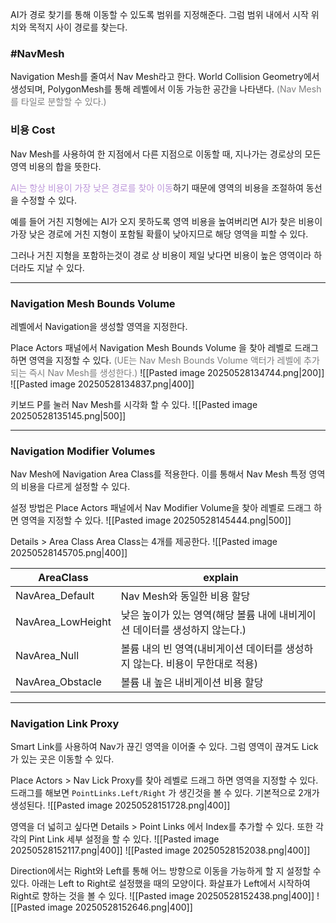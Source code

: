 AI가 경로 찾기를 통해 이동할 수 있도록 범위를 지정해준다.
그럼 범위 내에서 시작 위치와 목적지 사이 경로를 찾는다.

### #NavMesh
Navigation Mesh를 줄여서 Nav Mesh라고 한다.
World Collision Geometry에서 생성되며, PolygonMesh를 통해 레벨에서 이동 가능한 공간을 나타낸다. <span style="color:rgb(125, 125, 125)">(Nav Mesh를 타일로 분할할 수 있다.)</span>

### 비용 Cost
Nav Mesh를 사용하여 한 지점에서 다른 지점으로 이동할 때, 지나가는 경로상의 모든 영역 비용의 합을 뜻한다. 

<span style="color:rgb(188, 149, 218)">AI는 항상 비용이 가장 낮은 경로를 찾아 이동</span>하기 때문에 영역의 비용을 조절하여 동선을 수정할 수 있다.

예를 들어 거친 지형에는 AI가 오지 못하도록 영역 비용을 높여버리면 AI가 찾은 비용이 가장 낮은 경로에 거친 지형이 포함될 확률이 낮아지므로 해당 영역을 피할 수 있다.

그러나 거친 지형을 포함하는것이 경로 상 비용이 제일 낮다면 비용이 높은 영역이라 하더라도 지날 수 있다.

---
### Navigation Mesh Bounds Volume
레벨에서 Navigation을 생성할 영역을 지정한다. 

Place Actors 패널에서 Navigation Mesh Bounds Volume 을 찾아 레벨로 드래그 하면 영역을 지정할 수 있다. <span style="color:rgb(125, 125, 125)">(UE는 Nav Mesh Bounds Volume 액터가 레벨에 추가되는 즉시 Nav Mesh를 생성한다.)</span>
![[Pasted image 20250528134744.png|200]]
![[Pasted image 20250528134837.png|400]]

키보드 P를 눌러 Nav Mesh를 시각화 할 수 있다.
![[Pasted image 20250528135145.png|500]]

---
### Navigation Modifier Volumes
Nav Mesh에 Navigation Area Class를 적용한다.
이를 통해서 Nav Mesh 특정 영역의 비용을 다르게 설정할 수 있다.

설정 방법은 Place Actors 패널에서 Nav Modifier Volume을 찾아 레벨로 드래그 하면 영역을 지정할 수 있다. 
![[Pasted image 20250528145444.png|500]]

Details > Area Class
Area Class는 4개를 제공한다.
![[Pasted image 20250528145705.png|400]]

| AreaClass  |  explain |
|---|---|
|NavArea_Default|Nav Mesh와 동일한 비용 할당|
|NavArea_LowHeight|낮은 높이가 있는 영역(해당 볼륨 내에 내비게이션 데이터를 생성하지 않는다.)|
|NavArea_Null|볼륨 내의 빈 영역(내비게이션 데이터를 생성하지 않는다. 비용이 무한대로 적용)|
|NavArea_Obstacle|볼륨 내 높은 내비게이션 비용 할당|

---
### Navigation Link Proxy
Smart Link를 사용하여 Nav가 끊긴 영역을 이어줄 수 있다.
그럼 영역이 끊겨도 Lick가 있는 곳은 이동할 수 있다.

Place Actors > Nav Lick Proxy를 찾아 레벨로 드래그 하면 영역을 지정할 수 있다. 
드래그를 해보면 `PointLinks.Left/Right` 가 생긴것을 볼 수 있다. 
기본적으로 2개가 생성된다.
![[Pasted image 20250528151728.png|400]]

영역을 더 넓히고 싶다면 Details > Point Links 에서 Index를 추가할 수 있다. 또한 각각의 Pint Link 세부 설정을 할 수 있다. 
![[Pasted image 20250528152117.png|400]]
![[Pasted image 20250528152038.png|400]]

Direction에서는 Right와 Left를 통해 어느 방향으로 이동을 가능하게 할 지 설정할 수 있다. 아래는 Left to Right로 설정했을 때의 모양이다. 화살표가 Left에서 시작하여 Right로 향하는 것을 볼 수 있다.
![[Pasted image 20250528152438.png|400]]
![[Pasted image 20250528152646.png|400]]